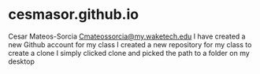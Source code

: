 # cesmasor.github.io
Cesar Mateos-Sorcia Cmateossorcia@my.waketech.edu
I have created a new Github account for my class
I created a new repository for my class 
to create a clone I simply clicked clone and picked the path to a folder on my desktop
